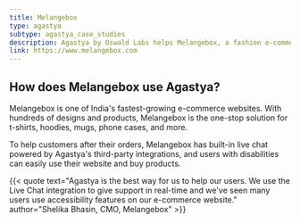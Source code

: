 ```yaml
---
title: Melangebox
type: agastya
subtype: agastya_case_studies
description: Agastya by Oswald Labs helps Melangebox, a fashion e-commerce company, get more sales, offer support to customers, and discover new insights into their business.
link: https://www.melangebox.com
---
```


## How does Melangebox use Agastya?

Melangebox is one of India's fastest-growing e-commerce websites. With hundreds of designs and products, Melangebox is the one-stop solution for t-shirts, hoodies, mugs, phone cases, and more.

To help customers after their orders, Melangebox has built-in live chat powered by Agastya's third-party integrations, and users with disabilities can easily use their website and buy products.

{{< quote text="Agastya is the best way for us to help our users. We use the Live Chat integration to give support in real-time and we've seen many users use accessibility features on our e-commerce website." author="Shelika Bhasin, CMO, Melangebox" >}}